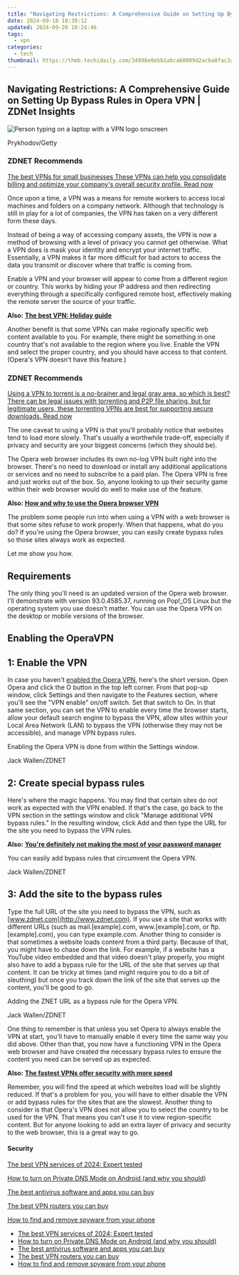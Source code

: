 ```yaml
---
title: "Navigating Restrictions: A Comprehensive Guide on Setting Up Bypass Rules in Opera VPN | ZDNet Insights"
date: 2024-09-18 18:39:12
updated: 2024-09-20 10:24:46
tags:
  - vpn
categories:
  - tech
thumbnail: https://thmb.techidaily.com/34898e0ebb1abca68099d2acba8fac3a4c33b87872f768fed60cc168fcf66601.jpg
---
```


## Navigating Restrictions: A Comprehensive Guide on Setting Up Bypass Rules in Opera VPN | ZDNet Insights

![Person typing on a laptop with a VPN logo onscreen](https://www.zdnet.com/a/img/resize/ee924384a4d7b227b33d03c1dba5e1f297fe8e2a/2022/10/10/7d0849d6-40e1-4ba7-a7a8-e9cd2c8d5019/a-close-up-of-the-hands-of-a-man-as-he-uses-a-laptop-to-connect-to-a-vpn.jpg?auto=webp&width=1280)

Prykhodov/Getty

### **ZDNET** Recommends

[The best VPNs for small businesses These VPNs can help you consolidate billing and optimize your company's overall security profile.  Read now](https://www.zdnet.com/article/best-vpn-for-small-and-home-based-businesses/)

Once upon a time, a VPN was a means for remote workers to access local machines and folders on a company network. Although that technology is still in play for a lot of companies, the VPN has taken on a very different form these days.

Instead of being a way of accessing company assets, the VPN is now a method of browsing with a level of privacy you cannot get otherwise. What a VPN does is mask your identity and encrypt your internet traffic. Essentially, a VPN makes it far more difficult for bad actors to access the data you transmit or discover where that traffic is coming from. 

Enable a VPN and your browser will appear to come from a different region or country. This works by hiding your IP address and then redirecting everything through a specifically configured remote host, effectively making the remote server the source of your traffic.

**Also:** [**The best VPN: Holiday guide**](https://www.zdnet.com/article/best-vpn/)

Another benefit is that some VPNs can make regionally specific web content available to you. For example, there might be something in one country that's not available to the region where you live. Enable the VPN and select the proper country, and you should have access to that content. (Opera's VPN doesn't have this feature.)

### **ZDNET** Recommends

[Using a VPN to torrent is a no-brainer and legal gray area, so which is best? There can be legal issues with torrenting and P2P file sharing, but for legitimate users, these torrenting VPNs are best for supporting secure downloads.  Read now](https://www.zdnet.com/article/best-torrenting-vpn/)

The one caveat to using a VPN is that you'll probably notice that websites tend to load more slowly. That's usually a worthwhile trade-off, especially if privacy and security are your biggest concerns (which they should be). 

The Opera web browser includes its own no-log VPN built right into the browser. There's no need to download or install any additional applications or services and no need to subscribe to a paid plan. The Opera VPN is free and just works out of the box. So, anyone looking to up their security game within their web browser would do well to make use of the feature.

**Also:** [**How and why to use the Opera browser VPN**](https://www.zdnet.com/article/how-to-use-the-opera-vpn-and-why-you-should/)

The problem some people run into when using a VPN with a web browser is that some sites refuse to work properly. When that happens, what do you do? If you're using the Opera browser, you can easily create bypass rules so those sites always work as expected.

Let me show you how.

## Requirements

The only thing you'll need is an updated version of the Opera web browser. I'll demonstrate with version 93.0.4585.37, running on Pop!\_OS Linux but the operating system you use doesn't matter. You can use the Opera VPN on the desktop or mobile versions of the browser. 

## Enabling the OperaVPN

## 1: Enable the VPN

In case you haven't [enabled the Opera VPN](https://www.zdnet.com/article/how-to-use-the-opera-vpn-and-why-you-should/), here's the short version. Open Opera and click the O button in the top left corner. From that pop-up window, click Settings and then navigate to the Features section, where you'll see the "VPN enable" on/off switch. Set that switch to On. In that same section, you can set the VPN to enable every time the browser starts, allow your default search engine to bypass the VPN, allow sites within your Local Area Network (LAN) to bypass the VPN (otherwise they may not be accessible), and manage VPN bypass rules.

Enabling the Opera VPN is done from within the Settings window.

Jack Wallen/ZDNET

## 2: Create special bypass rules

Here's where the magic happens. You may find that certain sites do not work as expected with the VPN enabled. If that's the case, go back to the VPN section in the settings window and click "Manage additional VPN bypass rules." In the resulting window, click Add and then type the URL for the site you need to bypass the VPN rules.

**Also:** **[You're definitely not making the most of your password manager](https://www.zdnet.com/article/youre-definitely-not-making-the-most-of-your-password-manager/)**

You can easily add bypass rules that circumvent the Opera VPN.

Jack Wallen/ZDNET

## 3: Add the site to the bypass rules

Type the full URL of the site you need to bypass the VPN, such as [www.zdnet.com](http://www.zdnet.com). If you use a site that works with different URLs (such as mail.\[example\].com, www.\[example\].com, or ftp.\[example\].com), you can type example.com. Another thing to consider is that sometimes a website loads content from a third party. Because of that, you might have to chase down the link. For example, if a website has a YouTube video embedded and that video doesn't play properly, you might also have to add a bypass rule for the URL of the site that serves up that content. It can be tricky at times (and might require you to do a bit of sleuthing) but once you track down the link of the site that serves up the content, you'll be good to go.

Adding the ZNET URL as a bypass rule for the Opera VPN.

Jack Wallen/ZDNET

One thing to remember is that unless you set Opera to always enable the VPN at start, you'll have to manually enable it every time the same way you did above. Other than that, you now have a functioning VPN in the Opera web browser and have created the necessary bypass rules to ensure the content you need can be served up as expected.

**Also:** [**The fastest VPNs offer security with more speed**](https://www.zdnet.com/article/fastest-vpn/)

Remember, you will find the speed at which websites load will be slightly reduced. If that's a problem for you, you will have to either disable the VPN or add bypass rules for the sites that are the slowest. Another thing to consider is that Opera's VPN does not allow you to select the country to be used for the VPN. That means you can't use it to view region-specific content. But for anyone looking to add an extra layer of privacy and security to the web browser, this is a great way to go.

#### Security

[The best VPN services of 2024: Expert tested](https://www.zdnet.com/article/best-vpn/ "The best VPN services of 2024: Expert tested")

[How to turn on Private DNS Mode on Android (and why you should)](https://www.zdnet.com/article/how-to-turn-on-private-dns-mode-on-android-and-why-you-should/ "How to turn on Private DNS Mode on Android (and why you should)")

[The best antivirus software and apps you can buy](https://www.zdnet.com/article/best-antivirus/ "The best antivirus software and apps you can buy")

[The best VPN routers you can buy](https://www.zdnet.com/article/best-vpn-router/ "The best VPN routers you can buy")

[How to find and remove spyware from your phone](https://www.zdnet.com/article/how-to-find-and-remove-spyware-from-your-phone/ "How to find and remove spyware from your phone")

* [The best VPN services of 2024: Expert tested](https://www.zdnet.com/article/best-vpn/ "The best VPN services of 2024: Expert tested")
* [How to turn on Private DNS Mode on Android (and why you should)](https://www.zdnet.com/article/how-to-turn-on-private-dns-mode-on-android-and-why-you-should/ "How to turn on Private DNS Mode on Android (and why you should)")
* [The best antivirus software and apps you can buy](https://www.zdnet.com/article/best-antivirus/ "The best antivirus software and apps you can buy")
* [The best VPN routers you can buy](https://www.zdnet.com/article/best-vpn-router/ "The best VPN routers you can buy")
* [How to find and remove spyware from your phone](https://www.zdnet.com/article/how-to-find-and-remove-spyware-from-your-phone/ "How to find and remove spyware from your phone")

<ins class="adsbygoogle"
     style="display:block"
     data-ad-format="autorelaxed"
     data-ad-client="ca-pub-7571918770474297"
     data-ad-slot="1223367746"></ins>



<ins class="adsbygoogle"
     style="display:block"
     data-ad-client="ca-pub-7571918770474297"
     data-ad-slot="8358498916"
     data-ad-format="auto"
     data-full-width-responsive="true"></ins>
